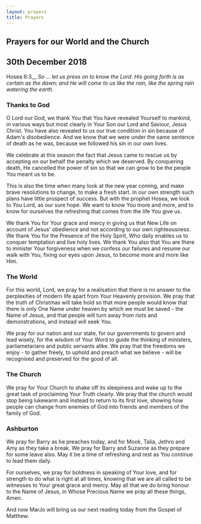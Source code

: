 ```yaml
---
layout: prayers
title: Prayers
---
```

## Prayers for our World and the Church 

## 30th December 2018

Hosea 6:3__ 
_So ... let us press on to know the Lord. His going forth is as certain as the dawn; and He will come to us like the rain, like the spring rain watering the earth._


### Thanks to God
O Lord our God, we thank You that You have revealed Yourself to mankind, in various ways but most clearly in Your Son our Lord and Saviour, Jesus Christ. You have also revealed to us our true condition in sin because of Adam's disobedience. And we know that we were under the same sentence of death as he was, because we followed his sin in our own lives.  

We celebrate at this season the fact that Jesus came to rescue us by accepting on our behalf the penalty which we deserved. By conquering death, He cancelled the power of sin so that we can grow to be the people You meant us to be. 

This is also the time when many look at the new year coming, and make brave resolutions to change, to make a fresh start. In our own strength such plans have little prospect of success. But with the prophet Hosea, we look to You Lord, as our sure hope. We want to know You more and more, and to know for ourselves the refreshing that comes from the life You give us.

We thank You for Your grace and mercy in giving us that New Life on account of Jesus' obedience and not according to our own righteousness. We thank You for the Presence of the Holy Spirit, Who  daily enables us to conquer temptation and live holy lives. We thank You also that You are there to minister Your forgiveness when we confess our failures and resume our walk with You, fixing our eyes upon Jesus, to become more and more like Him. 

### The World 
For this world, Lord, we pray for a realisation that there is no answer to the perplexities of modern life apart from Your Heavenly provision. We pray that the truth of Christmas will take hold so that more people would know that there is only One Name under heaven by which we must be saved - the Name of Jesus, and that people will turn away from riots and demonstrations, and instead will seek You.

We pray for our nation and our state, for our governments to govern and lead wisely, for the wisdom of Your Word to guide the thinking of ministers, parliametarians and public servants alike. We pray that the freedoms we enjoy - to gather freely, to uphold and preach what we believe - will be recognised and preserved for the good of all. 

### The Church
We pray for Your Church to shake off its sleepiness and wake up to the great task of proclaiming Your Truth clearly. We pray that the church would stop being lukewarm and instead to return to its first love, showing how people can change from enemies of God into friends and members of the family of God. 

### Ashburton
We pray for Barry as he preaches today, and for Mook, Talia, Jethro and Amy as they take a break. We pray for Barry and Suzanne as they prepare for some leave also. May it be a time of refreshing and rest as You continue to lead them daily.

For ourselves, we pray for boldness in speaking of Your love, and for strength to do what is right at all times, knowing that we are all called to be witnesses to Your great grace and mercy. May all that we do bring honour to the Name of Jesus, in Whose Precious Name we pray all these things, Amen.

And now MarJo will bring us our next reading today from the Gospel of Matthew. 

